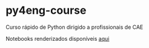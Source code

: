 py4eng-course
=============

Curso rápido de Python dirigido a profissionais de CAE

Notebooks renderizados disponíveis [aqui](http://nbviewer.ipython.org/github/itghisi/py4eng-course/blob/master/docs/Index.ipynb)